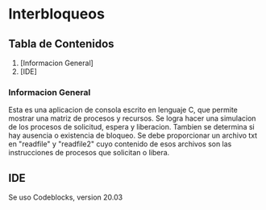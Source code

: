 # Interbloqueos
 
## Tabla de Contenidos
1. [Informacion General]
2. [IDE]

### Informacion General

Esta es una aplicacion de consola escrito en lenguaje C, que permite mostrar una matriz de procesos y recursos. Se logra hacer una simulacion de los procesos de solicitud, espera y liberacion.  Tambien se  determina si hay ausencia o existencia de bloqueo. Se debe proporcionar un archivo txt en "readfile" y "readfile2"  cuyo contenido de esos archivos son las instrucciones de procesos que solicitan o libera.


##  IDE
Se uso Codeblocks, version 20.03


